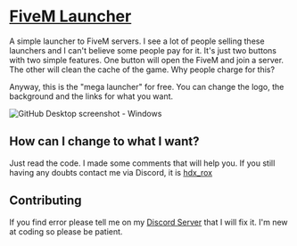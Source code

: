 # [FiveM Launcher](https://fivem.net)

A simple launcher to FiveM servers. I see a lot of people selling these launchers and I can't believe some people pay for it. It's just two buttons with two simple features. One button will open the FiveM and join a server. The other will clean the cache of the game. Why people charge for this?

Anyway, this is the "mega launcher" for free. You can change the logo, the background and the links for what you want.

![GitHub Desktop screenshot - Windows](https://i.imgur.com/6FTE6y1.png)

## How can I change to what I want?

Just read the code. I made some comments that will help you. If you still having any doubts contact me via Discord, it is [hdx_rox]()

## Contributing

If you find error please tell me on my [Discord Server](https://discord.gg/jXhRKPxAuM) that I will fix it. I'm new at coding so please be patient.
